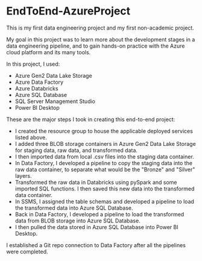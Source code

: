 # EndToEnd-AzureProject

This is my first data engineering project and my first non-academic project.

My goal in this project was to learn more about the development stages in a data engineering pipeline, and to gain hands-on practice with the Azure cloud platform and its many tools.

In this project, I used:
- Azure Gen2 Data Lake Storage
- Azure Data Factory
- Azure Databricks
- Azure SQL Database
- SQL Server Management Studio
- Power BI Desktop

These are the major steps I took in creating this end-to-end project:
- I created the resource group to house the applicable deployed services listed above.
- I added three BLOB storage containers in Azure Gen2 Data Lake Storage for staging data, raw data, and transformed data.
- I then imported data from local .csv files into the staging data container.
- In Data Factory, I developed a pipeline to copy the staging data into the raw data container, to separate what would be the "Bronze" and "Silver" layers.
- Transformed the raw data in Databricks using pySpark and some imported SQL functions. I then saved this new data into the transformed data container.
- In SSMS, I assigned the table schemas and developed a pipeline to load the transformed data into Azure SQL Database.
- Back in Data Factory, I developed a pipeline to load the transformed data from BLOB storage into Azure SQL Database.
- I then pulled the data stored in Azure SQL Database into Power BI Desktop.


I established a Git repo connection to Data Factory after all the pipelines were completed.
